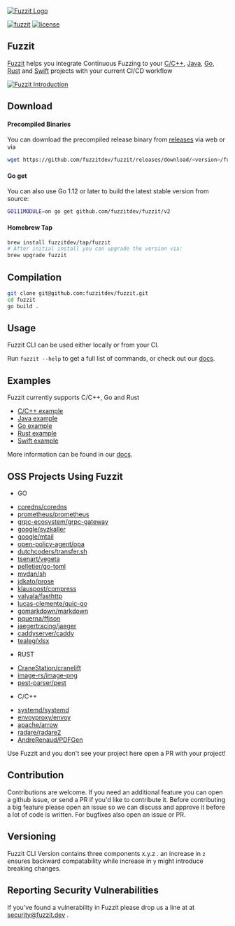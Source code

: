 [![Fuzzit Logo](https://app.fuzzit.dev/static/fuzzit-logo.svg)](https://fuzzit.dev)

[![fuzzit](https://app.fuzzit.dev/static/fuzzit-passing-green.svg)](https://app.fuzzit.dev)
[![license](https://app.fuzzit.dev/static/license-apache-blue.svg)](https://github.com/fuzzitdev/Fuzzit/blob/master/LICENSE)

## Fuzzit
[Fuzzit](https://fuzzit.dev) helps you integrate Continuous Fuzzing to your [C/C++](https://github.com/fuzzitdev/example-c),
[Java](https://github.com/fuzzitdev/example-java), [Go](https://github.com/fuzzitdev/example-go), [Rust](https://github.com/fuzzitdev/example-rust) and [Swift](https://github.com/fuzzitdev/example-swift)
 projects with your current CI/CD workflow

[![Fuzzit Introduction](https://img.youtube.com/vi/Va7rfTTPiNo/maxresdefault.jpg)](https://www.youtube.com/watch?v=Va7rfTTPiNo)

## Download

#### Precompiled Binaries

You can download the precompiled release binary from [releases](https://github.com/fuzzitdev/fuzzit/releases) via web
or via

```bash
wget https://github.com/fuzzitdev/fuzzit/releases/download/<version>/fuzzit_<version>_<os>_<arch>
```

#### Go get

You can also use Go 1.12 or later to build the latest stable version from source:

```bash
GO111MODULE=on go get github.com/fuzzitdev/fuzzit/v2
```

#### Homebrew Tap

```bash
brew install fuzzitdev/tap/fuzzit
# After initial install you can upgrade the version via:
brew upgrade fuzzit
```

## Compilation

```bash
git clone git@github.com:fuzzitdev/fuzzit.git
cd fuzzit
go build .
```

## Usage

Fuzzit CLI can be used either locally or from your CI.

Run `fuzzit --help` to get a full list of commands, or check out our [docs](https://docs.fuzzit.dev).

## Examples

Fuzzit currently supports C/C++, Go and Rust

* [C/C++ example](https://github.com/fuzzitdev/example-c)
* [Java example](https://github.com/fuzzitdev/example-java)
* [Go example](https://github.com/fuzzitdev/example-go)
* [Rust example](https://github.com/fuzzitdev/example-rust)
* [Swift example](https://github.com/fuzzitdev/example-swift)

More information can be found in our [docs](https://docs.fuzzit.dev).

## OSS Projects Using Fuzzit
* GO
- [coredns/coredns](http://github.com/coredns/coredns)
- [prometheus/prometheus](http://github.com/prometheus/prometheus)
- [grpc-ecosystem/grpc-gateway](https://github.com/grpc-ecosystem/grpc-gateway)
- [google/syzkaller](http://github.com/google/syzkaller)
- [google/mtail](https://github.com/google/mtail)
- [open-policy-agent/opa](https://github.com/open-policy-agent/opa)
- [dutchcoders/transfer.sh](https://github.com/dutchcoders/transfer.sh)
- [tsenart/vegeta](https://github.com/tsenart/vegeta)
- [pelletier/go-toml](https://github.com/pelletier/go-toml)
- [mvdan/sh](https://github.com/mvdan/sh)
- [jdkato/prose](https://github.com/jdkato/prose)
- [klauspost/compress](https://github.com/klauspost/compress)
- [valyala/fasthttp](https://github.com/valyala/fasthttp)
- [lucas-clemente/quic-go](https://github.com/lucas-clemente/quic-go)
- [gomarkdown/markdown](https://github.com/gomarkdown/markdown)
- [pquerna/ffjson](https://github.com/pquerna/ffjson)
- [jaegertracing/jaeger](https://github.com/jaegertracing/jaeger)
- [caddyserver/caddy](https://github.com/caddyserver/caddy/tree/v2)
- [tealeg/xlsx](https://github.com/tealeg/xlsx)

* RUST
- [CraneStation/cranelift](https://github.com/CraneStation/cranelift)
- [image-rs/image-png](https://github.com/image-rs/image-png)
- [pest-parser/pest](https://github.com/pest-parser/pest)

* C/C++ 
- [systemd/systemd](https://github.com/systemd/systemd)
- [envoyproxy/envoy](https://github.com/envoyproxy/envoy)
- [apache/arrow](https://github.com/apache/arrow)
- [radare/radare2](https://github.com/radare/radare2)
- [AndreRenaud/PDFGen](https://github.com/AndreRenaud/PDFGen)

Use Fuzzit and you don't see your project here open a PR with your project!

## Contribution

Contributions are welcome. If you need an additional feature you can open a github issue, or send a PR
if you'd like to contribute it. Before contributing a big feature please open an issue so we can discuss and 
approve it before a lot of code is written. For bugfixes also open an issue or PR.


## Versioning

Fuzzit CLI Version contains three components x.y.z . an increase in `z` ensures backward compatability while increase
in `y` might introduce breaking changes.  

## Reporting Security Vulnerabilities

If you've found a vulnerability in Fuzzit please drop us a line at at [security@fuzzit.dev](security@fuzzit.dev)
. 


